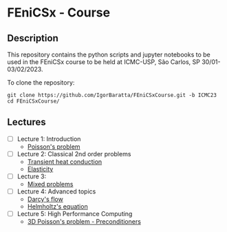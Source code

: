 # FEniCSx - Course


## Description

This repository contains the python scripts and jupyter notebooks to be used in the FEniCSx course to be held at ICMC-USP, São Carlos, SP 30/01-03/02/2023.

To clone the repository:

```
git clone https://github.com/IgorBaratta/FEniCSxCourse.git -b ICMC23
cd FEniCSxCourse/
```


## Lectures

- [ ] Lecture 1: Introduction
	* [Poisson's problem](Problem1_Poisson/README.md) 
- [ ] Lecture 2: Classical 2nd order problems
	* [Transient heat conduction](Problem2_Transient/README.md)
	* [Elasticity](Problem3_Elasticity/README.md)
- [ ] Lecture 3: 
	* [Mixed problems](https://docs.gitlab.com/ee/user/project/repository/web_editor.html#create-a-file)
- [ ] Lecture 4: Advanced topics
	* [Darcy's flow](https://docs.gitlab.com/ee/user/project/repository/web_editor.html#create-a-file)
	* [Helmholtz's equation](https://docs.gitlab.com/ee/user/project/repository/web_editor.html#create-a-file)
- [ ] Lecture 5: High Performance Computing
	* [3D Poisson's problem - Preconditioners](https://docs.gitlab.com/ee/gitlab-basics/add-file.html#add-a-file-using-the-command-line)
